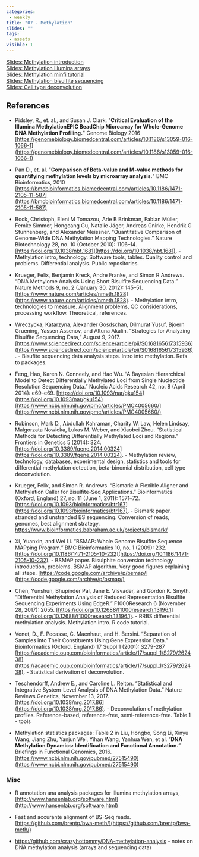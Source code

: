 ```yaml
---
categories:
 - weekly
title: "07 - Methylation"
slides: ""
tags:
 - assets
visible: 1
---
```


[Slides: Methylation introduction]({{site.baseurl}}/assets/07_Methylation/01_Methylation_intro.pdf)  
[Slides: Methylation Illumina arrays]({{site.baseurl}}/assets/07_Methylation/02_Methylation_microarrays.pdf)  
[Slides: Methylation minfi tutorial]({{site.baseurl}}/assets/07_Methylation/03_Methylation_minfi.pdf)  
[Slides: Methylation bisulfite sequencing]({{site.baseurl}}/assets/07_Methylation/04_Methylation_bisulfite.pdf)  
[Slides: Cell type deconvolution]({{site.baseurl}}/assets/07_Methylation/05_Methylation_deconvolution.pdf)  

## References

- Pidsley, R., et. al., and Susan J. Clark. "**Critical Evaluation of the Illumina MethylationEPIC BeadChip Microarray for Whole-Genome DNA Methylation Profiling.**" Genome Biology 2016 [https://genomebiology.biomedcentral.com/articles/10.1186/s13059-016-1066-1](https://genomebiology.biomedcentral.com/articles/10.1186/s13059-016-1066-1)

- Pan D., et. al. "**Comparison of Beta-value and M-value methods for quantifying methylation levels by microarray analysis.**" BMC Bioinformatics, 2010 [https://bmcbioinformatics.biomedcentral.com/articles/10.1186/1471-2105-11-587](https://bmcbioinformatics.biomedcentral.com/articles/10.1186/1471-2105-11-587)

- Bock, Christoph, Eleni M Tomazou, Arie B Brinkman, Fabian Müller, Femke Simmer, Hongcang Gu, Natalie Jäger, Andreas Gnirke, Hendrik G Stunnenberg, and Alexander Meissner. “Quantitative Comparison of Genome-Wide DNA Methylation Mapping Technologies.” Nature Biotechnology 28, no. 10 (October 2010): 1106–14. [https://doi.org/10.1038/nbt.1681](https://doi.org/10.1038/nbt.1681). - Methylation intro, technology. Software tools, tables. Quality control and problems. Differential analysis. Public repositories.

- Krueger, Felix, Benjamin Kreck, Andre Franke, and Simon R Andrews. “DNA Methylome Analysis Using Short Bisulfite Sequencing Data.” Nature Methods 9, no. 2 (January 30, 2012): 145–51. [https://www.nature.com/articles/nmeth.1828](https://www.nature.com/articles/nmeth.1828). - Methylation intro, technologies to measure. Alignment problems, QC considerations, processing workflow. Theoretical, references.

- Wreczycka, Katarzyna, Alexander Gosdschan, Dilmurat Yusuf, Bjoern Gruening, Yassen Assenov, and Altuna Akalin. “Strategies for Analyzing Bisulfite Sequencing Data,” August 9, 2017. [https://www.sciencedirect.com/science/article/pii/S0168165617315936](https://www.sciencedirect.com/science/article/pii/S0168165617315936). - Bisufite sequencing data analysis steps. Intro into methylation. Refs to packages. 

- Feng, Hao, Karen N. Conneely, and Hao Wu. “A Bayesian Hierarchical Model to Detect Differentially Methylated Loci from Single Nucleotide Resolution Sequencing Data.” Nucleic Acids Research 42, no. 8 (April 2014): e69–e69. [https://doi.org/10.1093/nar/gku154](https://doi.org/10.1093/nar/gku154) [https://www.ncbi.nlm.nih.gov/pmc/articles/PMC4005660/](https://www.ncbi.nlm.nih.gov/pmc/articles/PMC4005660/)

- Robinson, Mark D., Abdullah Kahraman, Charity W. Law, Helen Lindsay, Malgorzata Nowicka, Lukas M. Weber, and Xiaobei Zhou. “Statistical Methods for Detecting Differentially Methylated Loci and Regions.” Frontiers in Genetics 5 (2014): 324. [https://doi.org/10.3389/fgene.2014.00324](https://doi.org/10.3389/fgene.2014.00324). - Methylation review, technology, databases, experimental design, statistics and tools for differential methylation detection, beta-binomial distribution, cell type deconvolution.

- Krueger, Felix, and Simon R. Andrews. “Bismark: A Flexible Aligner and Methylation Caller for Bisulfite-Seq Applications.” Bioinformatics (Oxford, England) 27, no. 11 (June 1, 2011): 1571–72. [https://doi.org/10.1093/bioinformatics/btr167](https://doi.org/10.1093/bioinformatics/btr167). - Bismark paper. stranded and unstranded BS sequencing. Conversion of reads, genomes, best alignment strategy. https://www.bioinformatics.babraham.ac.uk/projects/bismark/

- Xi, Yuanxin, and Wei Li. “BSMAP: Whole Genome Bisulfite Sequence MAPping Program.” BMC Bioinformatics 10, no. 1 (2009): 232. [https://doi.org/10.1186/1471-2105-10-232](https://doi.org/10.1186/1471-2105-10-232). - BSMAP paper. Bisulphite conversion technology introduction, problems. BSMAP algorithm. Very good figures explaining all steps. [https://code.google.com/archive/p/bsmap/](https://code.google.com/archive/p/bsmap/)

- Chen, Yunshun, Bhupinder Pal, Jane E. Visvader, and Gordon K. Smyth. “Differential Methylation Analysis of Reduced Representation Bisulfite Sequencing Experiments Using EdgeR.” F1000Research 6 (November 28, 2017): 2055. [https://doi.org/10.12688/f1000research.13196.1](https://doi.org/10.12688/f1000research.13196.1). - RRBS differential methylation analysis. Methylation intro. R code tutorial. 

- Venet, D., F. Pecasse, C. Maenhaut, and H. Bersini. “Separation of Samples into Their Constituents Using Gene Expression Data.” Bioinformatics (Oxford, England) 17 Suppl 1 (2001): S279-287 [https://academic.oup.com/bioinformatics/article/17/suppl_1/S279/262438](https://academic.oup.com/bioinformatics/article/17/suppl_1/S279/262438). - Statistical derivation of deconvolution. 

- Teschendorff, Andrew E., and Caroline L. Relton. “Statistical and Integrative System-Level Analysis of DNA Methylation Data.” Nature Reviews Genetics, November 13, 2017. [https://doi.org/10.1038/nrg.2017.86](https://doi.org/10.1038/nrg.2017.86). - Deconvolution of methylation profiles. Reference-based, reference-free, semi-reference-free. Table 1 - tools

- Methylation statistics packages: Table 2 in Liu, Hongbo, Song Li, Xinyu Wang, Jiang Zhu, Yanjun Wei, Yihan Wang, Yanhua Wen, et al. “**DNA Methylation Dynamics: Identification and Functional Annotation.**” Briefings in Functional Genomics, 2016. [https://www.ncbi.nlm.nih.gov/pubmed/27515490](https://www.ncbi.nlm.nih.gov/pubmed/27515490)

### Misc

- R annotation ana analysis packages for Illumina methylation arrays, [http://www.hansenlab.org/software.html](http://www.hansenlab.org/software.html)

- Fast and accurante alignment of BS-Seq reads. [https://github.com/brentp/bwa-meth/](https://github.com/brentp/bwa-meth/)

- https://github.com/crazyhottommy/DNA-methylation-analysis - notes on DNA methylation analysis (arrays and sequencing data)
